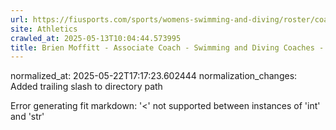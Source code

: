 ```yaml
---
url: https://fiusports.com/sports/womens-swimming-and-diving/roster/coaches/brien-moffitt/3307/
site: Athletics
crawled_at: 2025-05-13T10:04:44.573995
title: Brien Moffitt - Associate Coach - Swimming and Diving Coaches - FIU Athletics
---
```

normalized_at: 2025-05-22T17:17:23.602444
normalization_changes: Added trailing slash to directory path

Error generating fit markdown: '<' not supported between instances of 'int' and 'str'